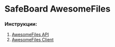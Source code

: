 # SafeBoard AwesomeFiles

### Инструкции:
1. [AwesomeFiles API](SafeBoard/ApiService/README.md)
2. [AwesomeFiles Client](SafeBoard/ClientService/README.md)